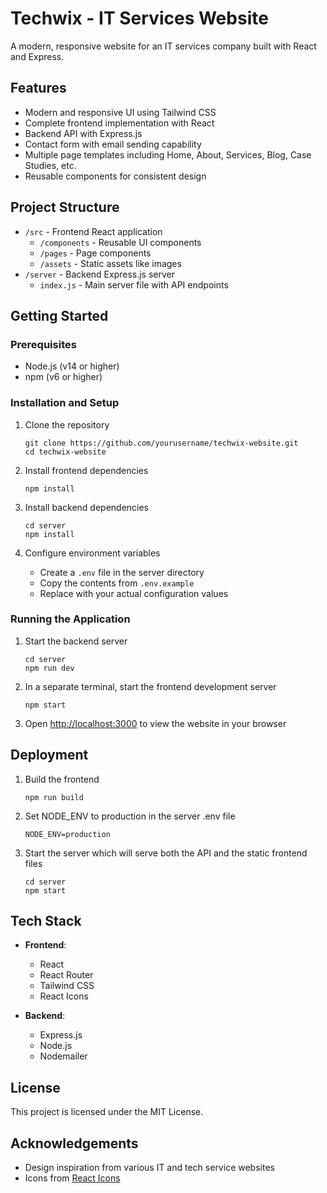 # Techwix - IT Services Website

A modern, responsive website for an IT services company built with React and Express.

## Features

- Modern and responsive UI using Tailwind CSS
- Complete frontend implementation with React
- Backend API with Express.js
- Contact form with email sending capability
- Multiple page templates including Home, About, Services, Blog, Case Studies, etc.
- Reusable components for consistent design

## Project Structure

- `/src` - Frontend React application
  - `/components` - Reusable UI components
  - `/pages` - Page components
  - `/assets` - Static assets like images
- `/server` - Backend Express.js server
  - `index.js` - Main server file with API endpoints

## Getting Started

### Prerequisites

- Node.js (v14 or higher)
- npm (v6 or higher)

### Installation and Setup

1. Clone the repository
   ```
   git clone https://github.com/yourusername/techwix-website.git
   cd techwix-website
   ```

2. Install frontend dependencies
   ```
   npm install
   ```

3. Install backend dependencies
   ```
   cd server
   npm install
   ```

4. Configure environment variables
   - Create a `.env` file in the server directory
   - Copy the contents from `.env.example`
   - Replace with your actual configuration values

### Running the Application

1. Start the backend server
   ```
   cd server
   npm run dev
   ```

2. In a separate terminal, start the frontend development server
   ```
   npm start
   ```

3. Open [http://localhost:3000](http://localhost:3000) to view the website in your browser

## Deployment

1. Build the frontend
   ```
   npm run build
   ```

2. Set NODE_ENV to production in the server .env file
   ```
   NODE_ENV=production
   ```

3. Start the server which will serve both the API and the static frontend files
   ```
   cd server
   npm start
   ```

## Tech Stack

- **Frontend**:
  - React
  - React Router
  - Tailwind CSS
  - React Icons

- **Backend**:
  - Express.js
  - Node.js
  - Nodemailer

## License

This project is licensed under the MIT License.

## Acknowledgements

- Design inspiration from various IT and tech service websites
- Icons from [React Icons](https://react-icons.github.io/react-icons/)
